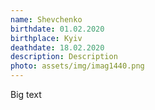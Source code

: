 ```yaml
---
name: Shevchenko
birthdate: 01.02.2020
birthplace: Kyiv
deathdate: 18.02.2020
description: Description
photo: assets/img/imag1440.png
---
```

Big text
